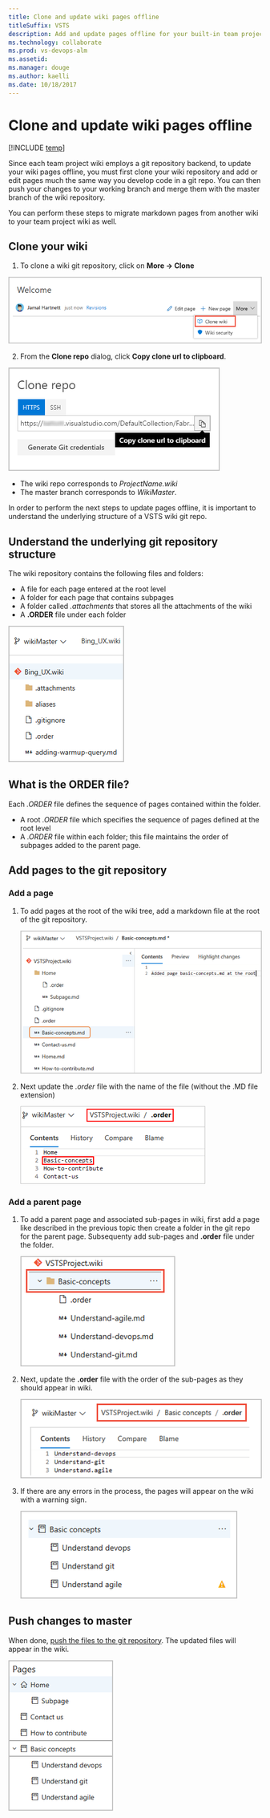 ```yaml
---
title: Clone and update wiki pages offline
titleSuffix: VSTS
description: Add and update pages offline for your built-in team project wiki
ms.technology: collaborate
ms.prod: vs-devops-alm
ms.assetid:
ms.manager: douge
ms.author: kaelli
ms.date: 10/18/2017
---
```


# Clone and update wiki pages offline

[!INCLUDE [temp](../_shared/version-vsts-tfs-2018.md)]



Since each team project wiki employs a git repository backend, to update your wiki pages offline, you must first clone your wiki repository and add or edit pages much the same way you develop code in a git repo. You can then push your changes to your working branch and merge them with the master branch of the wiki repository.

You can perform these steps to migrate markdown pages from another wiki to your team project wiki as well.


<a id="edit-wiki-offline"></a>

## Clone your wiki

1. To clone a wiki git repository, click on **More -> Clone**

<img src="_img/wiki/clone-wiki.png" alt="Clone wiki git repository" style="border: 1px solid #C3C3C3;" />

2. From the **Clone repo** dialog, click **Copy clone url to clipboard**.

<img src="_img/wiki/clone-wiki-dialog.png" alt="Copy the wiki url" style="border: 1px solid #C3C3C3;" />

- The wiki repo corresponds to *ProjectName.wiki*
- The master branch corresponds to *WikiMaster*.

In order to perform the next steps to update pages offline, it is important to understand the underlying structure of a VSTS wiki git repo.

## Understand the underlying git repository structure

The wiki repository contains the following files and folders:
- A file for each page entered at the root level
- A folder for each page that contains subpages
- A folder called *.attachments* that stores all the attachments of the wiki
- A **.ORDER** file under each folder


<img src="_img/wiki/wiki-repo-struct.png" alt="Wiki git repository structure" style="border: 1px solid #C3C3C3;" />


## What is the ORDER file?

Each *.ORDER* file defines the sequence of pages contained within the folder.

- A root *.ORDER* file which specifies the sequence of pages defined at the root level
- A *.ORDER* file within each folder; this file maintains the order of subpages added to the parent page.


## Add pages to the git repository

### Add a page

1. To add pages at the root of the wiki tree, add a markdown file at the root of the git repository.

	<img src="_img/wiki/wiki-offline-add-page.png" alt="Add page to wiki git repo" style="border: 1px solid #C3C3C3;" />

2. Next update the *.order* file with the name of the file (without the .MD file extension)

	<img src="_img/wiki/wiki-offline-update-order.png" alt="Update .ORDER file in the git repo" style="border: 1px solid #C3C3C3;" />

### Add a parent page

1. To add a parent page and associated sub-pages in wiki, first add a page like described in the previous topic then create a folder in the git repo for the parent page. Subsequenty add sub-pages and **.order** file under the folder.

	<img src="_img/wiki/wiki-offline-add-subpages.png" alt="Add sub-pages to the git repo" style="border: 1px solid #C3C3C3;" />

2. Next, update the **.order** file with the order of the sub-pages as they should appear in wiki.

	<img src="_img/wiki/wiki-offline-update-order-subpages.png" alt="Update .ORDER file with the order of the sub-pages in the git repo" style="border: 1px solid #C3C3C3;" />

3. If there are any errors in the process, the pages will appear on the wiki with a warning sign.

	<img src="_img/wiki/wiki-offline-order-warning.png" alt="Warning when ORDER file not updated properly" style="border: 1px solid #C3C3C3;" />

## Push changes to master

When done, [push the files to the git repository](../git/tutorial/pushing.md). The updated files will appear in the wiki.

<img src="_img/wiki/wiki-offline-updated.png" alt="Wiki pages appear after updating the pages offline" style="border: 1px solid #C3C3C3;" />

